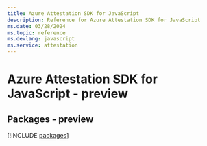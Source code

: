 ```yaml
---
title: Azure Attestation SDK for JavaScript
description: Reference for Azure Attestation SDK for JavaScript
ms.date: 03/28/2024
ms.topic: reference
ms.devlang: javascript
ms.service: attestation
---
```

# Azure Attestation SDK for JavaScript - preview
## Packages - preview
[!INCLUDE [packages](attestation-index.md)]